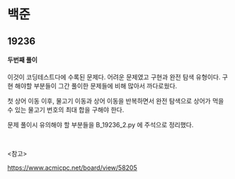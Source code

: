 # 백준

## 19236

#### 두번째 풀이

이것이 코딩테스트다에 수록된 문제다. 어려운 문제였고 구현과 완전 탐색 유형이다. 구현 해야할 부분들이 그간 풀이한 문제들에 비해 많아서 까다로웠다.

첫 상어 이동 이후, 물고기 이동과 상어 이동을 반복하면서 완전 탐색으로 상어가 먹을 수 있는 물고기 번호의 최대 합을 구해야 한다.

문제 풀이시 유의해야 할 부분들을 B_19236_2.py 에 주석으로 정리했다.

<br>

<참고>

https://www.acmicpc.net/board/view/58205

